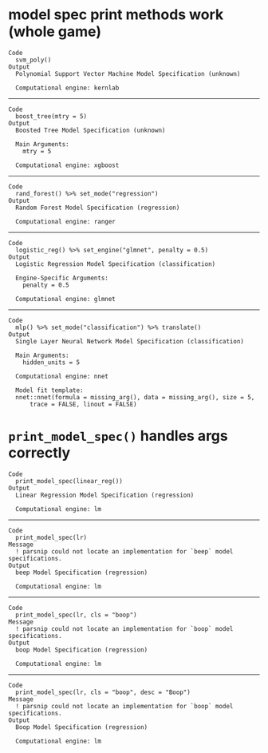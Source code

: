 # model spec print methods work (whole game)

    Code
      svm_poly()
    Output
      Polynomial Support Vector Machine Model Specification (unknown)
      
      Computational engine: kernlab 
      

---

    Code
      boost_tree(mtry = 5)
    Output
      Boosted Tree Model Specification (unknown)
      
      Main Arguments:
        mtry = 5
      
      Computational engine: xgboost 
      

---

    Code
      rand_forest() %>% set_mode("regression")
    Output
      Random Forest Model Specification (regression)
      
      Computational engine: ranger 
      

---

    Code
      logistic_reg() %>% set_engine("glmnet", penalty = 0.5)
    Output
      Logistic Regression Model Specification (classification)
      
      Engine-Specific Arguments:
        penalty = 0.5
      
      Computational engine: glmnet 
      

---

    Code
      mlp() %>% set_mode("classification") %>% translate()
    Output
      Single Layer Neural Network Model Specification (classification)
      
      Main Arguments:
        hidden_units = 5
      
      Computational engine: nnet 
      
      Model fit template:
      nnet::nnet(formula = missing_arg(), data = missing_arg(), size = 5, 
          trace = FALSE, linout = FALSE)

# `print_model_spec()` handles args correctly

    Code
      print_model_spec(linear_reg())
    Output
      Linear Regression Model Specification (regression)
      
      Computational engine: lm 
      

---

    Code
      print_model_spec(lr)
    Message
      ! parsnip could not locate an implementation for `beep` model specifications.
    Output
      beep Model Specification (regression)
      
      Computational engine: lm 
      

---

    Code
      print_model_spec(lr, cls = "boop")
    Message
      ! parsnip could not locate an implementation for `boop` model specifications.
    Output
      boop Model Specification (regression)
      
      Computational engine: lm 
      

---

    Code
      print_model_spec(lr, cls = "boop", desc = "Boop")
    Message
      ! parsnip could not locate an implementation for `boop` model specifications.
    Output
      Boop Model Specification (regression)
      
      Computational engine: lm 
      

